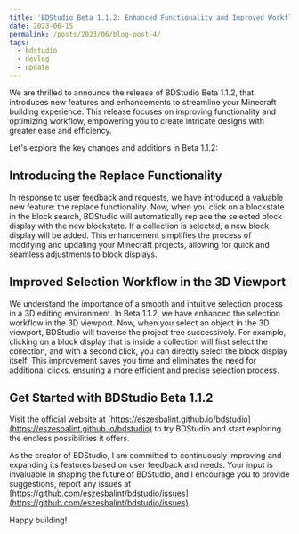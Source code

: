 ```yaml
---
title: 'BDStudio Beta 1.1.2: Enhanced Functionality and Improved Workflow'
date: 2023-06-15
permalink: /posts/2023/06/blog-post-4/
tags:
  - bdstudio
  - devlog
  - update
---
```


We are thrilled to announce the release of BDStudio Beta 1.1.2, that introduces new features and enhancements to streamline your Minecraft building experience. This release focuses on improving functionality and optimizing workflow, empowering you to create intricate designs with greater ease and efficiency.

Let's explore the key changes and additions in Beta 1.1.2:

## Introducing the Replace Functionality

In response to user feedback and requests, we have introduced a valuable new feature: the replace functionality. Now, when you click on a blockstate in the block search, BDStudio will automatically replace the selected block display with the new blockstate. If a collection is selected, a new block display will be added. This enhancement simplifies the process of modifying and updating your Minecraft projects, allowing for quick and seamless adjustments to block displays.

## Improved Selection Workflow in the 3D Viewport

We understand the importance of a smooth and intuitive selection process in a 3D editing environment. In Beta 1.1.2, we have enhanced the selection workflow in the 3D viewport. Now, when you select an object in the 3D viewport, BDStudio will traverse the project tree successively. For example, clicking on a block display that is inside a collection will first select the collection, and with a second click, you can directly select the block display itself. This improvement saves you time and eliminates the need for additional clicks, ensuring a more efficient and precise selection process.

## Get Started with BDStudio Beta 1.1.2

Visit the official website at [https://eszesbalint.github.io/bdstudio](https://eszesbalint.github.io/bdstudio) to try BDStudio and start exploring the endless possibilities it offers.

As the creator of BDStudio, I am committed to continuously improving and expanding its features based on user feedback and needs. Your input is invaluable in shaping the future of BDStudio, and I encourage you to provide suggestions, report any issues at [https://github.com/eszesbalint/bdstudio/issues](https://github.com/eszesbalint/bdstudio/issues).

Happy building!